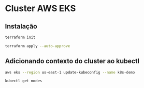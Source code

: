 # Cluster AWS EKS

## Instalação

```sh
terraform init
```

```sh
terraform apply --auto-approve
```

## Adicionando contexto do cluster ao kubectl

```sh
aws eks --region us-east-1 update-kubeconfig --name k8s-demo
```

```sh
kubectl get nodes
```
